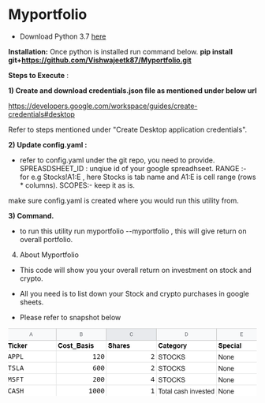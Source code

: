 # Myportfolio

- Download Python 3.7  [here](https://www.python.org/downloads/)

**Installation:**
Once python is installed run command below.
  **pip install git+https://github.com/Vishwajeetk87/Myportfolio.git**

**Steps to Execute** :

**1) Create and download credentials.json file as mentioned under below url**

https://developers.google.com/workspace/guides/create-credentials#desktop

Refer to steps mentioned under "Create Desktop application credentials".

**2) Update config.yaml :**

- refer to config.yaml under the git repo, you need to provide.
 SPREASDSHEET_ID : unqiue id of your google spreadhseet.
 RANGE :- for e.g Stocks!A1:E , here Stocks is tab name and A1:E is cell range (rows * columns).
 SCOPES:- keep it as is.
 
 make sure config.yaml is created where you would run this utility from.
 
 **3) Command.**
 - to run this utility run myportfolio --myportfolio , this will give return on overall portfolio.
 
 4) About Myportfolio
- This code will show you your overall return on investment on stock and crypto.

- All you need is to list down your Stock and crypto purchases in google sheets.

- Please refer to snapshot below

 ![Stock list](https://github.com/Vishwajeetk87/Myportfolio/blob/main/doc/stock_list.png)

